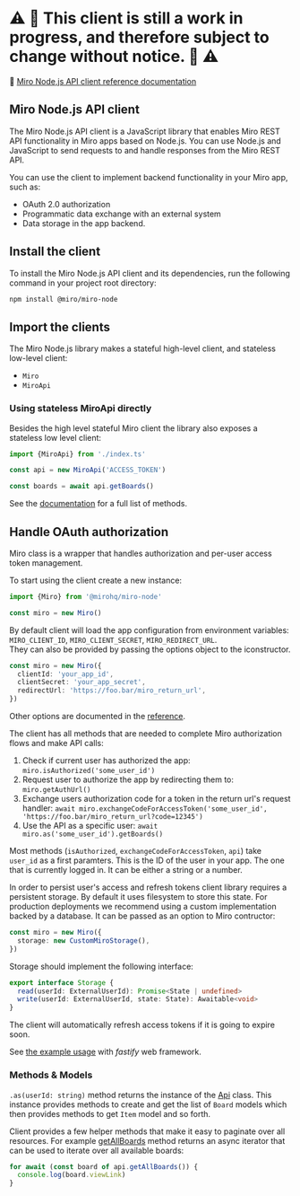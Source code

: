 # ⚠️ 🚧 This client is still a work in progress, and therefore subject to change without notice. 🚧 ⚠️

🚧 [Miro Node,js API client reference documentation](https://miroapp.github.io/api-clients/classes/index.Miro.html)

## Miro Node.js API client 

The Miro Node.js API client is a JavaScript library that enables Miro REST API functionality in Miro apps based on Node.js.
You can use Node.js and JavaScript to send requests to and handle responses from the Miro REST API.

You can use the client to implement backend functionality in your Miro app, such as:

- OAuth 2.0 authorization
- Programmatic data exchange with an external system
- Data storage in the app backend.

## Install the client

To install the Miro Node.js API client and its dependencies, run the following command in your project root directory:

```bash
npm install @miro/miro-node
```

## Import the clients

The Miro Node.js library makes a stateful high-level client, and stateless low-level client:

- `Miro`
- `MiroApi`


### Using stateless MiroApi directly

Besides the high level stateful Miro client the library also exposes a stateless low level client:

```typescript
import {MiroApi} from './index.ts'

const api = new MiroApi('ACCESS_TOKEN')

const boards = await api.getBoards()
```

See the [documentation](https://miroapp.github.io/api-clients/interfaces/api.MiroApi.html) for a full list of methods.


## Handle OAuth authorization

Miro class is a wrapper that handles authorization and per-user access token management.

To start using the client create a new instance:

```typescript
import {Miro} from '@mirohq/miro-node'

const miro = new Miro()
```

By default client will load the app configuration from environment variables: `MIRO_CLIENT_ID`, `MIRO_CLIENT_SECRET`, `MIRO_REDIRECT_URL`. \
They can also be provided by passing the options object to the iconstructor.

```typescript
const miro = new Miro({
  clientId: 'your_app_id',
  clientSecret: 'your_app_secret',
  redirectUrl: 'https://foo.bar/miro_return_url',
})
```

Other options are documented in the [reference](https://miroapp.github.io/api-clients/interfaces/index.Opts.html).

The client has all methods that are needed to complete Miro authorization flows and make API calls:

1. Check if current user has authorized the app: `miro.isAuthorized('some_user_id')`
2. Request user to authorize the app by redirecting them to: `miro.getAuthUrl()`
3. Exchange users authorization code for a token in the return url's request handler: `await miro.exchangeCodeForAccessToken('some_user_id', 'https://foo.bar/miro_return_url?code=12345')`
4. Use the API as a specific user: `await miro.as('some_user_id').getBoards()`

Most methods (`isAuthorized`, `exchangeCodeForAccessToken`, `api`) take `user_id` as a first paramters. This is the ID of the user in your app. The one that is currently logged in. It can be either a string or a number.

In order to persist user's access and refresh tokens client library requires a persistent storage. By default it uses filesystem to store this state. For production deployments we recommend using a custom implementation backed by a database. It can be passed as an option to Miro contructor:

```typescript
const miro = new Miro({
  storage: new CustomMiroStorage(),
})
```

Storage should implement the following interface:

```typescript
export interface Storage {
  read(userId: ExternalUserId): Promise<State | undefined>
  write(userId: ExternalUserId, state: State): Awaitable<void>
}
```

The client will automatically refresh access tokens if it is going to expire soon.

See [the example usage](../../apps/fastify/fastify.js) with _fastify_ web framework.

### Methods & Models

`.as(userId: string)` method returns the instance of the [Api](https://miroapp.github.io/api-clients/classes/highlevel.Api.html) class.
This instance provides methods to create and get the list of `Board` models which then provides methods to get `Item` model and so forth.

Client provides a few helper methods that make it easy to paginate over all resources. For example [getAllBoards](https://miroapp.github.io/api-clients/classes/highlevel.Api.html#getAllBoards) method returns an async iterator that can be used to iterate over all available boards:

```typescript
for await (const board of api.getAllBoards()) {
  console.log(board.viewLink)
}
```

